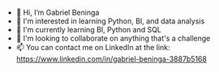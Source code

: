 - 👋 Hi, I’m Gabriel Beninga
- 👀 I'm interested in learning Python, BI, and data analysis
- 🌱 I'm currently learning BI, Python and SQL
- 💞️ I'm looking to collaborate on anything that's a challenge
- 📫 You can contact me on LinkedIn at the link: https://www.linkedin.com/in/gabriel-beninga-3887b5168


<!---
GabrieBeninga/GabrieBeninga is a ✨ special ✨ repository because its `README.md` (this file) appears on your GitHub profile.
You can click the Preview link to take a look at your changes.
--->
